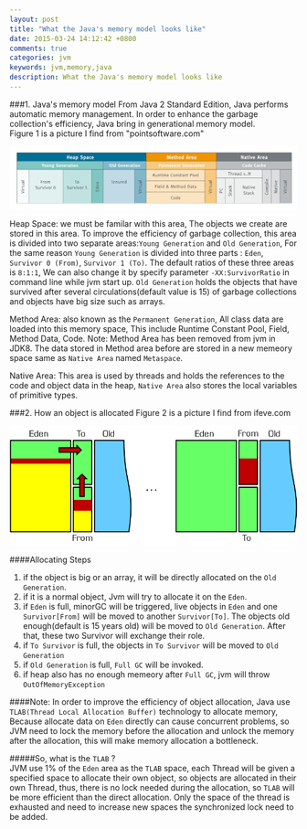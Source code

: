 ```yaml
---
layout: post
title: "What the Java's memory model looks like"
date: 2015-03-24 14:12:42 +0800
comments: true
categories: jvm
keywords: jvm,memory,java
description: What the Java's memory model looks like
---
```

###1. Java's memory model
From Java 2 Standard Edition, Java performs automatic memory management. In order to enhance the garbage collection's efficiency, Java bring in generational memory model.   
Figure 1 is a picture I find from "pointsoftware.com"  

![java memeory model][1]  

<!--more-->
  
Heap Space: we must be familar with this area, The objects we create are stored  in this area. To improve the efficiency of garbage collection, this area is divided into two separate areas:`Young Generation` and `Old Generation`, For the same reason `Young Generation` is divided into three parts : `Eden`, `Survivor 0 (From)`, `Survivor 1 (To)`. The default ratios of these three areas is `8:1:1`, We can also change it by specify parameter  `-XX:SurvivorRatio` in command line while jvm start up.   `Old Generation` holds the objects that have survived after several circulations(default value is 15) of garbage collections and objects have big size such as arrays.   
   
Method Area:  also known as the `Permanent Generation`, All class data are loaded into this memory space, This include Runtime Constant Pool, Field, Method Data, Code. Note: Method Area has been removed from jvm in JDK8.  The data stored in Method area before are stored in a new memeory  space same as `Native Area` named `Metaspace`.   
  
Native Area: This area is  used by threads and holds the references to the code and object data in the heap, `Native Area` also stores the local variables of primitive types.   
  
  
###2. How an object is allocated
Figure 2 is a picture I find from ifeve.com 
 
![allocate memory for objects][2]  

####Allocating Steps

1. if the object is big or an array, it will be directly allocated on the `Old Generation`.  
2. if it is a normal object, Jvm will try to allocate it on the `Eden`.  
3. if `Eden` is full, minorGC will be triggered, live objects in `Eden` and one  `Survivor[From]` will be moved to another  `Survivor[To]`. The objects old enough(default is 15 years old) will be moved to `Old Generation`. After that, these two Survivor will exchange their role.  
4. if  `To Survivor` is full, the objects in `To Survivor` will be moved to `Old Generation`  
5. if `Old Generation` is full, `Full GC` will be invoked.  
6. if heap also has no enough memeory after `Full GC`, jvm will throw `OutOfMemoryException`  

####Note:
In order to improve the efficiency of object allocation, Java use `TLAB(Thread Local Allocation Buffer)` technology to allocate memory, Because allocate data on `Eden` directly can cause concurrent problems, so JVM need to lock the memory before the allocation and unlock the memory after the allocation, this will make memory allocation a bottleneck.  

#####So, what is the `TLAB` ?  
JVM use 1% of the `Eden` area as the `TLAB` space, each Thread will be given a specified space to allocate their own object, so objects are allocated in their own Thread, thus, there is no lock needed during the allocation, so `TLAB` will be more efficient than the direct allocation.  Only the space of the thread is exhausted and need to increase new spaces the synchronized lock need to be added.  




[1]:/images/blog/2015-03/20150324-RuntimeDataAreas_JVM_Model.png
[2]:/images/blog/2015-03/20150324-eden_survivor.png

